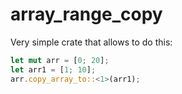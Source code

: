 # array_range_copy

Very simple crate that allows to do this:

```rust
let mut arr = [0; 20];
let arr1 = [1; 10];
arr.copy_array_to::<1>(arr1);
```
